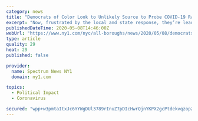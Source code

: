 ```yaml
---
category: news
title: "Democrats of Color Look to Unlikely Source to Probe COVID-19 Race Gap: Trump’s DOJ"
excerpt: "Now, frustrated by the local and state response, they’re leading a call for the Republican president to launch a civil rights probe into their fellow Democrats. LIVE UPDATES: Coronavirus in New York City LIVES LOST: Remembering Victims of the Coronavirus What to Do If You Test Positive for COVID-19 CDC Coronavirus Page WHO Coronavirus Page \"Right here,"
publishedDateTime: 2020-05-08T14:46:00Z
webUrl: "https://www.ny1.com/nyc/all-boroughs/news/2020/05/08/democrats-of-color-seek-civil-rights-probe-from-trump-doj"
type: article
quality: 29
heat: 29
published: false

provider:
  name: Spectrum News NY1
  domain: ny1.com

topics:
  - Political Impact
  - Coronavirus

secured: "wpp+w3pmtaItxJc6YYWgDUl3789rInuZ7pDIcHwrQjnYKPX2gcPtdekvqzopZAH902NppTkezrEj7NS3Oqf1a8pZCs2x+RhfVQvHgzjaFduxieh2+7LQeXBT5CxnLrSfwhmDd6Oqiuumi+w4sw5r/DAaCMN6xAbuoS8INqD8BMLfDNx9SSJfSQ43iHRwVYhNf77ED4IEDcYHMUY7djMuun7+4QOtpvLcnVRSTlBgDKo8KrvKXwkRsndVTXEjigxugiZKsi5McXlMXagXo7+hEJbxb60V40FFEXXWfHDOyzqiVZB1Ew3sT9JOoqizturOlQqsnr+0XWvQNaAK2fefMtvCaGyg4dSfDSGDHHDXvzhbrOtUKWOHhPY0SZByO3RHWZSGWY9H+lNtmSc2Remy/yUZ86KIpSEwEJRdvOyBe2lgLD6D5VbtFVs9UZ+7AFRUUsEZR8ik96ojr9cJZCqCFT3/rX9p82rCgBu6ll4FWOI=;/iwNMR2FTNjEvQoTfjZmcQ=="
---
```


